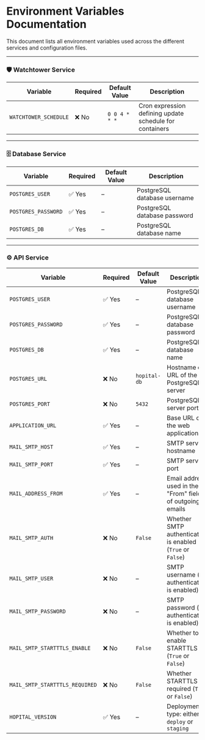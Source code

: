 # Environment Variables Documentation

This document lists all environment variables used across the different services and configuration files.

---

### 🛡️ Watchtower Service

| Variable              | Required | Default Value | Description                                             |
|-----------------------|----------|---------------|---------------------------------------------------------|
| `WATCHTOWER_SCHEDULE` | ❌ No     | `0 0 4 * * *` | Cron expression defining update schedule for containers |

---

### 🗄️ Database Service

| Variable            | Required | Default Value | Description                  |
|---------------------|----------|---------------|------------------------------|
| `POSTGRES_USER`     | ✅ Yes    | –             | PostgreSQL database username |
| `POSTGRES_PASSWORD` | ✅ Yes    | –             | PostgreSQL database password |
| `POSTGRES_DB`       | ✅ Yes    | –             | PostgreSQL database name     |

---

### ⚙️ API Service

| Variable                       | Required | Default Value | Description                                                |
|--------------------------------|----------|---------------|------------------------------------------------------------|
| `POSTGRES_USER`                | ✅ Yes    | –             | PostgreSQL database username                               |
| `POSTGRES_PASSWORD`            | ✅ Yes    | –             | PostgreSQL database password                               |
| `POSTGRES_DB`                  | ✅ Yes    | –             | PostgreSQL database name                                   |
| `POSTGRES_URL`                 | ❌ No     | `hopital-db`  | Hostname or URL of the PostgreSQL server                   |
| `POSTGRES_PORT`                | ❌ No     | `5432`        | PostgreSQL server port                                     |
| `APPLICATION_URL`              | ✅ Yes    | –             | Base URL of the web application                            |
| `MAIL_SMTP_HOST`               | ✅ Yes    | –             | SMTP server hostname                                       |
| `MAIL_SMTP_PORT`               | ✅ Yes    | –             | SMTP server port                                           |
| `MAIL_ADDRESS_FROM`            | ✅ Yes    | –             | Email address used in the "From" field of outgoing emails  |
| `MAIL_SMTP_AUTH`               | ❌ No     | `False`       | Whether SMTP authentication is enabled (`True` or `False`) |
| `MAIL_SMTP_USER`               | ❌ No     | –             | SMTP username (if authentication is enabled)               |
| `MAIL_SMTP_PASSWORD`           | ❌ No     | –             | SMTP password (if authentication is enabled)               |
| `MAIL_SMTP_STARTTTLS_ENABLE`   | ❌ No     | `False`       | Whether to enable STARTTLS (`True` or `False`)             |
| `MAIL_SMTP_STARTTTLS_REQUIRED` | ❌ No     | `False`       | Whether STARTTLS is required (`True` or `False`)           |
| `HOPITAL_VERSION`              | ✅ Yes    | –             | Deployment type: either `deploy` or `staging`              |